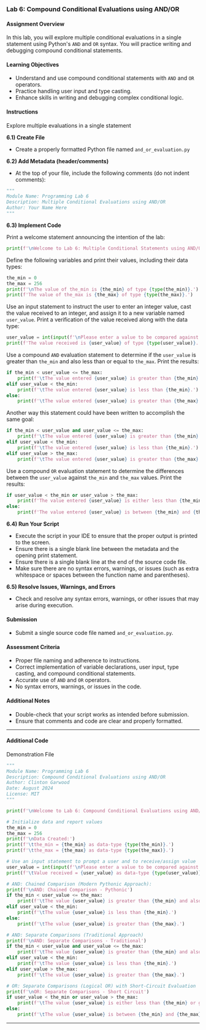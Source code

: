 ### Lab 6: Compound Conditional Evaluations using AND/OR

#### Assignment Overview
In this lab, you will explore multiple conditional evaluations in a single statement using Python's `AND` and `OR` syntax. You will practice writing and debugging compound conditional statements.

#### Learning Objectives
- Understand and use compound conditional statements with `AND` and `OR` operators.
- Practice handling user input and type casting.
- Enhance skills in writing and debugging complex conditional logic.

#### Instructions
Explore multiple evaluations in a single statement

**6.1) Create File**
- Create a properly formatted Python file named `and_or_evaluation.py`

**6.2) Add Metadata (header/comments)**
- At the top of your file, include the following comments (do not indent comments):
```python
"""
Module Name: Programming Lab 6
Description: Multiple Conditional Evaluations using AND/OR
Author: Your Name Here
"""

```

**6.3) Implement Code**

Print a welcome statement announcing the intention of the lab:

```python
print(f'\nWelcome to Lab 6: Multiple Conditional Statements using AND/OR.')
```

Define the following variables and print their values, including their data types:

```python
the_min = 0
the_max = 256
print(f'\nThe value of the_min is {the_min} of type {type(the_min)}.')
print(f'The value of the_max is {the_max} of type {type(the_max)}.')
```

Use an input statement to instruct the user to enter an integer value, cast the value received to an integer, and assign it to a new variable named `user_value`. Print a verification of the value received along with the data type:

```python
user_value = int(input(f'\nPlease enter a value to be compared against the_min and the_max values: '))
print(f'The value received is {user_value} of type {type(user_value)}.')
```

Use a compound `AND` evaluation statement to determine if the `user_value` is greater than `the_min` and also less than or equal to `the_max`. Print the results:

```python
if the_min < user_value <= the_max:
    print(f'\tThe value entered {user_value} is greater than {the_min} and also less than or equal to {the_max}.')
elif user_value < the_min:
    print(f'\tThe value entered {user_value} is less than {the_min}.')
else:
    print(f'\tThe value entered {user_value} is greater than {the_max}.')
```

Another way this statement could have been written to accomplish the same goal:

```python
if the_min < user_value and user_value <= the_max:
    print(f'\tThe value entered {user_value} is greater than {the_min} and also less than or equal to {the_max}.')
elif user_value < the_min:
    print(f'\tThe value entered {user_value} is less than {the_min}.')
elif user_value > the_max:
    print(f'\tThe value entered {user_value} is greater than {the_max}.')
```

Use a compound `OR` evaluation statement to determine the differences between the `user_value` against `the_min` and `the_max` values. Print the results:
```python
if user_value < the_min or user_value > the_max:
    print(f'The value entered {user_value} is either less than {the_min} or greater than {the_max}')
else:
    print(f'The value entered {user_value} is between {the_min} and {the_max}')
```

**6.4) Run Your Script**
- Execute the script in your IDE to ensure that the proper output is printed to the screen.
- Ensure there is a single blank line between the metadata and the opening print statement.
- Ensure there is a single blank line at the end of the source code file.
- Make sure there are no syntax errors, warnings, or issues (such as extra whitespace or spaces between the function name and parentheses).

**6.5) Resolve Issues, Warnings, and Errors**
- Check and resolve any syntax errors, warnings, or other issues that may arise during execution.

#### Submission
- Submit a single source code file named `and_or_evaluation.py`.

#### Assessment Criteria
- Proper file naming and adherence to instructions.
- Correct implementation of variable declarations, user input, type casting, and compound conditional statements.
- Accurate use of `AND` and `OR` operators.
- No syntax errors, warnings, or issues in the code.

#### Additional Notes
- Double-check that your script works as intended before submission.
- Ensure that comments and code are clear and properly formatted.

<hr>

#### Additional Code
Demonstration File 

```python
"""
Module Name: Programming Lab 6
Description: Compound Conditional Evaluations using AND/OR
Author: Clinton Garwood
Date: August 2024
License: MIT
"""

print(f'\nWelcome to Lab 6: Compound Conditional Evaluations using AND/OR')

# Initialize data and report values
the_min = 0
the_max = 256
print(f'\nData Created:')
print(f'\tthe_min = {the_min} as data-type {type(the_min)}.')
print(f'\tthe_max = {the_max} as data-type {type(the_max)}.')

# Use an input statement to prompt a user and to receive/assign value
user_value = int(input(f'\nPlease enter a value to be compared against the_min and the_max values: '))
print(f'\tValue received = {user_value} as data-type {type(user_value)}.')

# AND: Chained Comparison (Modern Pythonic Approach):
print(f'\nAND: Chained Comparison - Pythonic')
if the_min < user_value <= the_max:
    print(f'\tThe value {user_value} is greater than {the_min} and also less than or equal to {the_max}.')
elif user_value < the_min:
    print(f'\tThe value {user_value} is less than {the_min}.')
else:
    print(f'\tThe value {user_value} is greater than {the_max}.')

# AND: Separate Comparisons (Traditional Approach)
print(f'\nAND: Separate Comparisons - Traditional')
if the_min < user_value and user_value <= the_max:
    print(f'\tThe value {user_value} is greater than {the_min} and also less than or equal to {the_max}.')
elif user_value < the_min:
    print(f'\tThe value {user_value} is less than {the_min}.')
elif user_value > the_max:
    print(f'\tThe value {user_value} is greater than {the_max}.')

# OR: Separate Comparisons (Logical OR) with Short-Circuit Evaluation
print(f'\nOR: Separate Comparisons - Short Circuit')
if user_value < the_min or user_value > the_max:
    print(f'\tThe value {user_value} is either less than {the_min} or greater than {the_max}')
else:
    print(f'\tThe value {user_value} is between {the_min} and {the_max}')

```

<hr>
